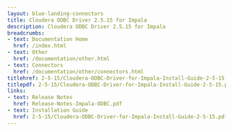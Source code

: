 ```yaml
---
layout: blue-landing-connectors
title: Cloudera ODBC Driver 2.5.15 for Impala
description: Cloudera ODBC Driver 2.5.15 for Impala
breadcrumbs:
- text: Documentation Home
  href: /index.html
- text: Other
  href: /documentation/other.html
- text: Connectors
  href: /documentation/other/connectors.html
titlehref: 2-5-15/Cloudera-ODBC-Driver-for-Impala-Install-Guide-2-5-15.pdf
titlepdf: 2-5-15/Cloudera-ODBC-Driver-for-Impala-Install-Guide-2-5-15.pdf
links:
- text: Release Notes
  href: Release-Notes-Impala-ODBC.pdf
- text: Installation Guide
  href: 2-5-15/Cloudera-ODBC-Driver-for-Impala-Install-Guide-2-5-15.pdf
---
```

